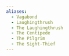 ```yaml
---
aliases:
  - Vagabond
  - Laughingthrush
  - The Laughingthrush
  - The Centipede
  - The Pilgrim
  - The Sight-Thief
---
```

